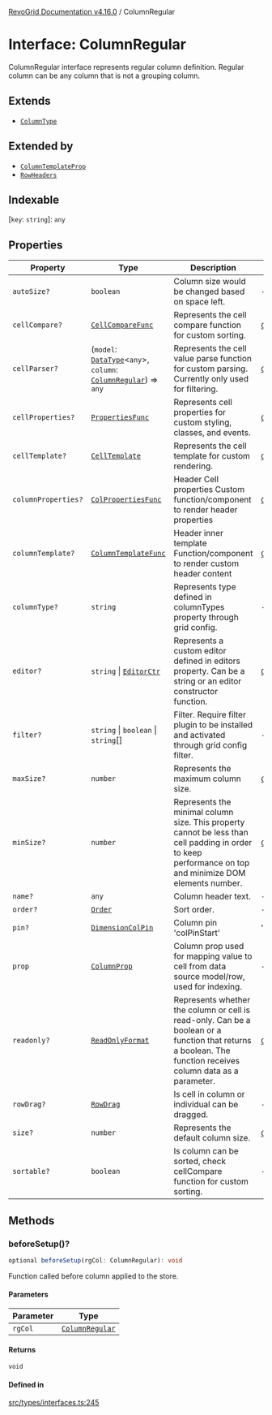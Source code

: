 [RevoGrid Documentation v4.16.0](README.md) / ColumnRegular

# Interface: ColumnRegular

ColumnRegular interface represents regular column definition.
Regular column can be any column that is not a grouping column.

## Extends

- [`ColumnType`](Interface.ColumnType.md)

## Extended by

- [`ColumnTemplateProp`](Interface.ColumnTemplateProp.md)
- [`RowHeaders`](Interface.RowHeaders.md)

## Indexable

 \[`key`: `string`\]: `any`

## Properties

| Property | Type | Description | Inherited from | Defined in |
| ------ | ------ | ------ | ------ | ------ |
| `autoSize?` | `boolean` | Column size would be changed based on space left. | - | [src/types/interfaces.ts:221](https://github.com/revolist/revogrid/blob/09cdc1e0b86c0627e1eaa752c7fd0bb1b7b42330/src/types/interfaces.ts#L221) |
| `cellCompare?` | [`CellCompareFunc`](TypeAlias.CellCompareFunc.md) | Represents the cell compare function for custom sorting. | [`ColumnType`](Interface.ColumnType.md).`cellCompare` | [src/types/interfaces.ts:187](https://github.com/revolist/revogrid/blob/09cdc1e0b86c0627e1eaa752c7fd0bb1b7b42330/src/types/interfaces.ts#L187) |
| `cellParser?` | (`model`: [`DataType`](TypeAlias.DataType.md)\<`any`\>, `column`: [`ColumnRegular`](Interface.ColumnRegular.md)) => `any` | Represents the cell value parse function for custom parsing. Currently only used for filtering. | [`ColumnType`](Interface.ColumnType.md).`cellParser` | [src/types/interfaces.ts:193](https://github.com/revolist/revogrid/blob/09cdc1e0b86c0627e1eaa752c7fd0bb1b7b42330/src/types/interfaces.ts#L193) |
| `cellProperties?` | [`PropertiesFunc`](TypeAlias.PropertiesFunc.md) | Represents cell properties for custom styling, classes, and events. | [`ColumnType`](Interface.ColumnType.md).`cellProperties` | [src/types/interfaces.ts:179](https://github.com/revolist/revogrid/blob/09cdc1e0b86c0627e1eaa752c7fd0bb1b7b42330/src/types/interfaces.ts#L179) |
| `cellTemplate?` | [`CellTemplate`](Interface.CellTemplate.md) | Represents the cell template for custom rendering. | [`ColumnType`](Interface.ColumnType.md).`cellTemplate` | [src/types/interfaces.ts:183](https://github.com/revolist/revogrid/blob/09cdc1e0b86c0627e1eaa752c7fd0bb1b7b42330/src/types/interfaces.ts#L183) |
| `columnProperties?` | [`ColPropertiesFunc`](TypeAlias.ColPropertiesFunc.md) | Header Cell properties Custom function/component to render header properties | [`ColumnType`](Interface.ColumnType.md).`columnProperties` | [src/types/interfaces.ts:122](https://github.com/revolist/revogrid/blob/09cdc1e0b86c0627e1eaa752c7fd0bb1b7b42330/src/types/interfaces.ts#L122) |
| `columnTemplate?` | [`ColumnTemplateFunc`](TypeAlias.ColumnTemplateFunc.md) | Header inner template Function/component to render custom header content | [`ColumnType`](Interface.ColumnType.md).`columnTemplate` | [src/types/interfaces.ts:117](https://github.com/revolist/revogrid/blob/09cdc1e0b86c0627e1eaa752c7fd0bb1b7b42330/src/types/interfaces.ts#L117) |
| `columnType?` | `string` | Represents type defined in columnTypes property through grid config. | - | [src/types/interfaces.ts:241](https://github.com/revolist/revogrid/blob/09cdc1e0b86c0627e1eaa752c7fd0bb1b7b42330/src/types/interfaces.ts#L241) |
| `editor?` | `string` \| [`EditorCtr`](TypeAlias.EditorCtr.md) | Represents a custom editor defined in editors property. Can be a string or an editor constructor function. | [`ColumnType`](Interface.ColumnType.md).`editor` | [src/types/interfaces.ts:175](https://github.com/revolist/revogrid/blob/09cdc1e0b86c0627e1eaa752c7fd0bb1b7b42330/src/types/interfaces.ts#L175) |
| `filter?` | `string` \| `boolean` \| `string`[] | Filter. Require filter plugin to be installed and activated through grid config filter. | - | [src/types/interfaces.ts:225](https://github.com/revolist/revogrid/blob/09cdc1e0b86c0627e1eaa752c7fd0bb1b7b42330/src/types/interfaces.ts#L225) |
| `maxSize?` | `number` | Represents the maximum column size. | [`ColumnType`](Interface.ColumnType.md).`maxSize` | [src/types/interfaces.ts:170](https://github.com/revolist/revogrid/blob/09cdc1e0b86c0627e1eaa752c7fd0bb1b7b42330/src/types/interfaces.ts#L170) |
| `minSize?` | `number` | Represents the minimal column size. This property cannot be less than cell padding in order to keep performance on top and minimize DOM elements number. | [`ColumnType`](Interface.ColumnType.md).`minSize` | [src/types/interfaces.ts:166](https://github.com/revolist/revogrid/blob/09cdc1e0b86c0627e1eaa752c7fd0bb1b7b42330/src/types/interfaces.ts#L166) |
| `name?` | `any` | Column header text. | - | [src/types/interfaces.ts:217](https://github.com/revolist/revogrid/blob/09cdc1e0b86c0627e1eaa752c7fd0bb1b7b42330/src/types/interfaces.ts#L217) |
| `order?` | [`Order`](TypeAlias.Order.md) | Sort order. | - | [src/types/interfaces.ts:233](https://github.com/revolist/revogrid/blob/09cdc1e0b86c0627e1eaa752c7fd0bb1b7b42330/src/types/interfaces.ts#L233) |
| `pin?` | [`DimensionColPin`](TypeAlias.DimensionColPin.md) | Column pin 'colPinStart'|'colPinEnd'. | - | [src/types/interfaces.ts:213](https://github.com/revolist/revogrid/blob/09cdc1e0b86c0627e1eaa752c7fd0bb1b7b42330/src/types/interfaces.ts#L213) |
| `prop` | [`ColumnProp`](TypeAlias.ColumnProp.md) | Column prop used for mapping value to cell from data source model/row, used for indexing. | - | [src/types/interfaces.ts:209](https://github.com/revolist/revogrid/blob/09cdc1e0b86c0627e1eaa752c7fd0bb1b7b42330/src/types/interfaces.ts#L209) |
| `readonly?` | [`ReadOnlyFormat`](TypeAlias.ReadOnlyFormat.md) | Represents whether the column or cell is read-only. Can be a boolean or a function that returns a boolean. The function receives column data as a parameter. | [`ColumnType`](Interface.ColumnType.md).`readonly` | [src/types/interfaces.ts:156](https://github.com/revolist/revogrid/blob/09cdc1e0b86c0627e1eaa752c7fd0bb1b7b42330/src/types/interfaces.ts#L156) |
| `rowDrag?` | [`RowDrag`](TypeAlias.RowDrag.md) | Is cell in column or individual can be dragged. | - | [src/types/interfaces.ts:237](https://github.com/revolist/revogrid/blob/09cdc1e0b86c0627e1eaa752c7fd0bb1b7b42330/src/types/interfaces.ts#L237) |
| `size?` | `number` | Represents the default column size. | [`ColumnType`](Interface.ColumnType.md).`size` | [src/types/interfaces.ts:160](https://github.com/revolist/revogrid/blob/09cdc1e0b86c0627e1eaa752c7fd0bb1b7b42330/src/types/interfaces.ts#L160) |
| `sortable?` | `boolean` | Is column can be sorted, check cellCompare function for custom sorting. | - | [src/types/interfaces.ts:229](https://github.com/revolist/revogrid/blob/09cdc1e0b86c0627e1eaa752c7fd0bb1b7b42330/src/types/interfaces.ts#L229) |

## Methods

### beforeSetup()?

```ts
optional beforeSetup(rgCol: ColumnRegular): void
```

Function called before column applied to the store.

#### Parameters

| Parameter | Type |
| ------ | ------ |
| `rgCol` | [`ColumnRegular`](Interface.ColumnRegular.md) |

#### Returns

`void`

#### Defined in

[src/types/interfaces.ts:245](https://github.com/revolist/revogrid/blob/09cdc1e0b86c0627e1eaa752c7fd0bb1b7b42330/src/types/interfaces.ts#L245)
